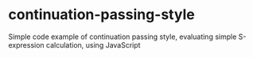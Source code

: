 # continuation-passing-style
 Simple code example of continuation passing style, evaluating simple S-expression calculation, using JavaScript
